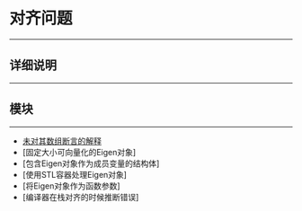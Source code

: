 # 对齐问题
---

## 详细说明

---
## 模块
---
* [未对其数组断言的解释](./ExplanationOfTheAssertionOnUnalignedArrays.md)
* [固定大小可向量化的Eigen对象]
* [包含Eigen对象作为成员变量的结构体]
* [使用STL容器处理Eigen对象]
* [将Eigen对象作为函数参数]
* [编译器在栈对齐的时候推断错误]
